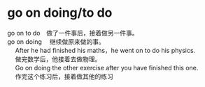 # go on doing/to do
 	
go on to do　做了一件事后，接着做另一件事。<br>
go on doing　 继续做原来做的事。<br>
　 After he had finished his maths，he went on to do his physics.<br>
　 做完数学后，他接着去做物理。<br>
　 Go on doing the other exercise after you have finished this one.<br>
　 作完这个练习后，接着做其他的练习